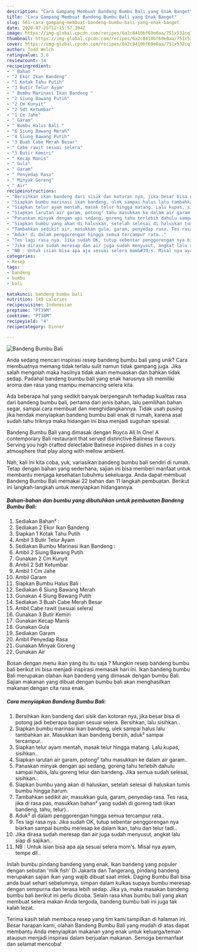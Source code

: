 ```yaml
---
description: "Cara Gampang Membuat Bandeng Bumbu Bali yang Enak Banget"
title: "Cara Gampang Membuat Bandeng Bumbu Bali yang Enak Banget"
slug: 561-cara-gampang-membuat-bandeng-bumbu-bali-yang-enak-banget
date: 2020-07-25T12:15:57.394Z
image: https://img-global.cpcdn.com/recipes/6a2c8410bf69e0aa/751x532cq70/bandeng-bumbu-bali-foto-resep-utama.jpg
thumbnail: https://img-global.cpcdn.com/recipes/6a2c8410bf69e0aa/751x532cq70/bandeng-bumbu-bali-foto-resep-utama.jpg
cover: https://img-global.cpcdn.com/recipes/6a2c8410bf69e0aa/751x532cq70/bandeng-bumbu-bali-foto-resep-utama.jpg
author: Todd Welch
ratingvalue: 3.6
reviewcount: 14
recipeingredient:
- " Bahan "
- "2 Ekor Ikan Bandeng"
- "1 Kotak Tahu Putih"
- "3 Butir Telur Ayam"
- " Bumbu Marinasi Ikan Bandeng "
- "2 Siung Bawang Putih"
- "2 Cm Kunyit"
- "2 Sdt Ketumbar"
- "1 Cm Jahe"
- " Garam"
- " Bumbu Halus Bali "
- "6 Siung Bawang Merah"
- "4 Siung Bawang Putih"
- "3 Buah Cabe Merah Besar"
- " Cabe rawit sesuai selera"
- "3 Butir Kemiri"
- " Kecap Manis"
- " Gula"
- " Garam"
- " Penyedap Rasa"
- " Minyak Goreng"
- " Air"
recipeinstructions:
- "Bersihkan ikan bandeng dari sisik dan kotoran nya, jika besar bisa di potong jadi beberapa bagian sesuai selera. Bersihkan, lalu sisihkan.."
- "Siapkan bumbu marinasi ikan bandeng, ulek sampai halus lalu tambahkan air. Masukkan ikan bandeng bersih, aduk² sampai tercampur.."
- "Siapkan telur ayam mentah, masak telur hingga matang. Lalu kupas, sisihkan.."
- "Siapkan larutan air garam, potong² tahu masukkan ke dalam air garam.."
- "Panaskan minyak dengan api sedang, goreng tahu terlebih dahulu sampai habis, lalu goreng telur dan bandeng. Jika semua sudah selesai, sisihkan.."
- "Siapkan bumbu yang akan di haluskan, setelah selesai di haluskan tumis bumbu hingga harum."
- "Tambahkan sedikit air, masukkan gula, garam, penyedap rasa. Tes rasa, jika di rasa pas, masukkan bahan² yang sudah di goreng tadi (ikan bandeng, tahu, telur).."
- "Aduk² di dalam penggorengan hingga semua tercampur rata.."
- "Tes lagi rasa nya. Jika sudah OK, tutup sebentar penggorengan nya biarkan sampai bumbu meresap ke dalam ikan, tahu dan telur tadi.."
- "Jika dirasa sudah meresap dan air juga sudah menyusut, angkat lalu siap di sajikan.."
- "NB : Untuk isian bisa apa aja sesuai selera mom&#39;s. Misal nya ayam, tempe dll.."
categories:
- Resep
tags:
- bandeng
- bumbu
- bali

katakunci: bandeng bumbu bali 
nutrition: 149 calories
recipecuisine: Indonesian
preptime: "PT39M"
cooktime: "PT38M"
recipeyield: "4"
recipecategory: Dinner

---
```



![Bandeng Bumbu Bali](https://img-global.cpcdn.com/recipes/6a2c8410bf69e0aa/751x532cq70/bandeng-bumbu-bali-foto-resep-utama.jpg)

Anda sedang mencari inspirasi resep bandeng bumbu bali yang unik? Cara membuatnya memang tidak terlalu sulit namun tidak gampang juga. Jika salah mengolah maka hasilnya tidak akan memuaskan dan bahkan tidak sedap. Padahal bandeng bumbu bali yang enak harusnya sih memiliki aroma dan rasa yang mampu memancing selera kita.

Ada beberapa hal yang sedikit banyak berpengaruh terhadap kualitas rasa dari bandeng bumbu bali, pertama dari jenis bahan, lalu pemilihan bahan segar, sampai cara membuat dan menghidangkannya. Tidak usah pusing jika hendak menyiapkan bandeng bumbu bali enak di rumah, karena asal sudah tahu triknya maka hidangan ini bisa menjadi suguhan spesial.

Bandeng Bumbu Bali yang dimasak dengan Royco All In One! A contemporary Bali restaurant that served distinctive Balinese flavours. Serving you high crafted delectable Balinese inspired dishes in a cozy atmosphere that play along with mellow ambient.


Nah, kali ini kita coba, yuk, variasikan bandeng bumbu bali sendiri di rumah. Tetap dengan bahan yang sederhana, sajian ini bisa memberi manfaat untuk membantu menjaga kesehatan tubuhmu sekeluarga. Anda dapat membuat Bandeng Bumbu Bali memakai 22 bahan dan 11 langkah pembuatan. Berikut ini langkah-langkah untuk menyiapkan hidangannya.

<!--inarticleads1-->

##### Bahan-bahan dan bumbu yang dibutuhkan untuk pembuatan Bandeng Bumbu Bali:

1. Sediakan  Bahan² :
1. Sediakan 2 Ekor Ikan Bandeng
1. Siapkan 1 Kotak Tahu Putih
1. Ambil 3 Butir Telur Ayam
1. Sediakan  Bumbu Marinasi Ikan Bandeng :
1. Ambil 2 Siung Bawang Putih
1. Gunakan 2 Cm Kunyit
1. Ambil 2 Sdt Ketumbar
1. Ambil 1 Cm Jahe
1. Ambil  Garam
1. Siapkan  Bumbu Halus Bali :
1. Sediakan 6 Siung Bawang Merah
1. Gunakan 4 Siung Bawang Putih
1. Sediakan 3 Buah Cabe Merah Besar
1. Ambil  Cabe rawit (sesuai selera)
1. Gunakan 3 Butir Kemiri
1. Gunakan  Kecap Manis
1. Gunakan  Gula
1. Sediakan  Garam
1. Ambil  Penyedap Rasa
1. Gunakan  Minyak Goreng
1. Gunakan  Air


Bosan dengan menu ikan yang itu itu saja ? Mungkin resep bandeng bumbu bali berikut ini bisa menjadi inspirasi memasak hari ini. Ikan bandeng bumbu Bali merupakan olahan ikan bandeng yang dimasak dengan bumbu Bali. Sajian makanan yang dibuat dengan bumbu bali akan menghasilkan makanan dengan cita rasa enak. 

<!--inarticleads2-->

##### Cara menyiapkan Bandeng Bumbu Bali:

1. Bersihkan ikan bandeng dari sisik dan kotoran nya, jika besar bisa di potong jadi beberapa bagian sesuai selera. Bersihkan, lalu sisihkan..
1. Siapkan bumbu marinasi ikan bandeng, ulek sampai halus lalu tambahkan air. Masukkan ikan bandeng bersih, aduk² sampai tercampur..
1. Siapkan telur ayam mentah, masak telur hingga matang. Lalu kupas, sisihkan..
1. Siapkan larutan air garam, potong² tahu masukkan ke dalam air garam..
1. Panaskan minyak dengan api sedang, goreng tahu terlebih dahulu sampai habis, lalu goreng telur dan bandeng. Jika semua sudah selesai, sisihkan..
1. Siapkan bumbu yang akan di haluskan, setelah selesai di haluskan tumis bumbu hingga harum.
1. Tambahkan sedikit air, masukkan gula, garam, penyedap rasa. Tes rasa, jika di rasa pas, masukkan bahan² yang sudah di goreng tadi (ikan bandeng, tahu, telur)..
1. Aduk² di dalam penggorengan hingga semua tercampur rata..
1. Tes lagi rasa nya. Jika sudah OK, tutup sebentar penggorengan nya biarkan sampai bumbu meresap ke dalam ikan, tahu dan telur tadi..
1. Jika dirasa sudah meresap dan air juga sudah menyusut, angkat lalu siap di sajikan..
1. NB : Untuk isian bisa apa aja sesuai selera mom&#39;s. Misal nya ayam, tempe dll..


Inilah bumbu pindang bandeng yang enak. Ikan bandeng yang populer dengan sebutan &#39;milk fish&#39; Di Jakarta dan Tangerang, pindang bandeng merupakan sajian ikan yang wajib dibuat saat imlek. Daging Bumbu Bali bisa anda buat sehari sebelumnya, simpan dalam kulkas supaya bumbu meresap dengan sempurna dan terasa lebih sedap. Jika ya, maka masakan bandeng bumbu bali berikut ini perlu dicoba. Selain rasa khas bumbu bali yang akan membuat selera makan Anda tergoda, bandeng bumbu bali ini juga tak kalah lezat. 

Terima kasih telah membaca resep yang tim kami tampilkan di halaman ini. Besar harapan kami, olahan Bandeng Bumbu Bali yang mudah di atas dapat membantu Anda menyiapkan makanan yang enak untuk keluarga/teman ataupun menjadi inspirasi dalam berjualan makanan. Semoga bermanfaat dan selamat mencoba!
